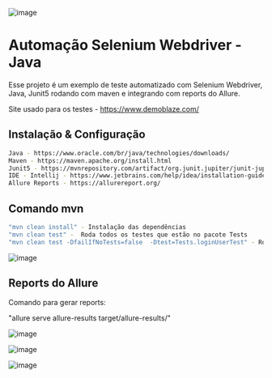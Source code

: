 
![image](https://github.com/user-attachments/assets/59fe45d6-c40b-4087-a88e-64d9c1ab47e9)


# Automação Selenium Webdriver - Java 

Esse projeto é um exemplo de teste automatizado com Selenium Webdriver, Java, Junit5 rodando com maven e integrando com reports do Allure.

Site usado para os testes - https://www.demoblaze.com/

## Instalação & Configuração

```bash
Java - https://www.oracle.com/br/java/technologies/downloads/
Maven - https://maven.apache.org/install.html
Junit5 - https://mvnrepository.com/artifact/org.junit.jupiter/junit-jupiter-api
IDE - Intellij - https://www.jetbrains.com/help/idea/installation-guide.html
Allure Reports - https://allurereport.org/
```

## Comando mvn

```bash
"mvn clean install" - Instalação das dependências
"mvn clean test" -  Roda todos os testes que estão no pacote Tests
"mvn clean test -DfailIfNoTests=false  -Dtest=Tests.loginUserTest" - Roda somente um arquivo nesse exemplo 'loginUserTest'
```

![image](https://github.com/user-attachments/assets/0f7fc1f2-d081-4b90-af0b-574a2341b2d0)

## Reports do Allure

Comando para gerar reports:

"allure serve allure-results target/allure-results/" 

![image](https://github.com/user-attachments/assets/e3d34349-d07f-4e6f-9f69-9c03063a588b)


![image](https://github.com/user-attachments/assets/65601414-ba03-4410-910c-4775aeb18985)


![image](https://github.com/user-attachments/assets/4dfe7594-d986-47dd-b77d-48be58375469)

